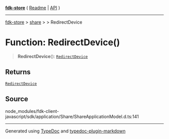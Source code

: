 [**fdk-store**](../../../README.md) ( [Readme](../../../README.md) \| [API](../../../API.md) )

---

[fdk-store](../../../API.md) > [share](../../README.md) > [<internal>](../README.md) > RedirectDevice

# Function: RedirectDevice()

> **RedirectDevice**(): [`RedirectDevice`](../type-aliases/type-alias.RedirectDevice.md)

## Returns

[`RedirectDevice`](../type-aliases/type-alias.RedirectDevice.md)

## Source

node_modules/fdk-client-javascript/sdk/application/Share/ShareApplicationModel.d.ts:141

---

Generated using [TypeDoc](https://typedoc.org/) and [typedoc-plugin-markdown](https://www.npmjs.com/package/typedoc-plugin-markdown)
